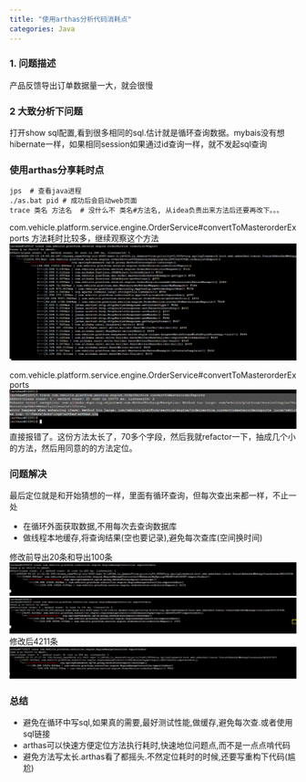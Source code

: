```yaml
---
title: "使用arthas分析代码消耗点"
categories: Java
---
```


### 1. 问题描述
产品反馈导出订单数据量一大，就会很慢

### 2 大致分析下问题
打开show sql配置,看到很多相同的sql.估计就是循环查询数据。mybais没有想hibernate一样，如果相同session如果通过id查询一样，就不发起sql查询

### 使用arthas分享耗时点

```shell
jps  # 查看java进程
./as.bat pid # 成功后会启动web页面
trace 类名 方法名  # 没什么不 类名#方法名, 从idea负责出来方法后还要再改下。。。
```
com.vehicle.platform.service.engine.OrderService#convertToMasterorderExports  方法耗时比较多，继续观察这个方法
![image](/assets/images/20240919/1.png)  

com.vehicle.platform.service.engine.OrderService#convertToMasterorderExports
![image](/assets/images/20240919/2.png)
直接报错了。这份方法太长了，70多个字段，然后我就refactor一下，抽成几个小的方法，然后用同意的的方法定位。


### 问题解决
 最后定位就是和开始猜想的一样，里面有循环查询，但每次查出来都一样，不止一处

- 在循环外面获取数据,不用每次去查询数据库
- 做线程本地缓存,将查询结果(空也要记录),避免每次查库(空间换时间)

修改前导出20条和导出100条
![image](/assets/images/20240919/3.png)
![image](/assets/images/20240919/4.png)
修改后4211条
![image](/assets/images/20240919/5.png)

### 总结
- 避免在循环中写sql,如果真的需要,最好测试性能,做缓存,避免每次查.或者使用sql链接
- arthas可以快速方便定位方法执行耗时,快速地位问题点,而不是一点点啃代码
- 避免方法写太长.arthas看了都摇头.不然定位耗时的时候,还要写重构下代码(尴尬)



